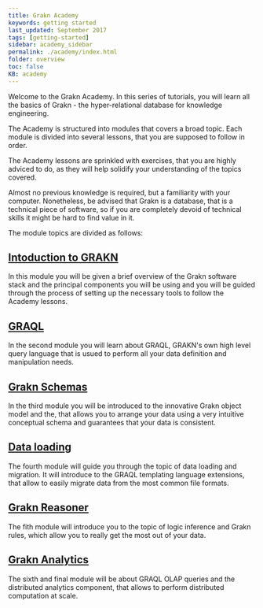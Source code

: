 ```yaml
---
title: Grakn Academy
keywords: getting started
last_updated: September 2017
tags: [getting-started]
sidebar: academy_sidebar
permalink: ./academy/index.html
folder: overview
toc: false
KB: academy
---
```


Welcome to the Grakn Academy. In this series of tutorials, you will learn all the basics of Grakn - the hyper-relational database for knowledge engineering.

The Academy is structured into modules that covers a broad topic. Each module is divided into several lessons, that you are supposed to follow in order.

The Academy lessons are sprinkled with exercises, that you are highly adviced to do, as they will help solidify your understanding of the topics covered.

Almost no previous knowledge is required, but a familiarity with your computer. Nonetheless, be advised that Grakn is a database, that is a technical piece of software, so if you are completely devoid of technical skills it might be hard to find value in it.


The module topics are divided as follows:

## [Intoduction to GRAKN](./grakn-intro.html)

In this module you will be given a brief overview of the Grakn software stack and the principal components you will be using and you will be guided through the process of setting up the necessary tools to follow the Academy lessons.

## [GRAQL](./graql-intro.html)

In the second module you will learn about GRAQL, GRAKN's own high level query language that is usued to perform all your data definition and manipulation needs.

## [Grakn Schemas](./schema-elements.html)

In the third module you will be introduced to the innovative Grakn object model and the, that allows you to arrange your data using a very intuitive conceptual schema and guarantees that your data is consistent.

## [Data loading](./loading-files.html)

The fourth module will guide you through the topic of data loading and migration. It will introduce to the GRAQL templating language extensions, that allow to easily migrate data from the most common file formats.

## [Grakn Reasoner](./reasoner-intro.html)

The fith module will introduce you to the topic of logic inference and Grakn rules, which allow you to really get the most out of your data.

## [Grakn Analytics](./analytics-intro.html)

The sixth and final module will be about GRAQL OLAP queries and the distributed analytics component, that allows to perform distributed computation at scale.
